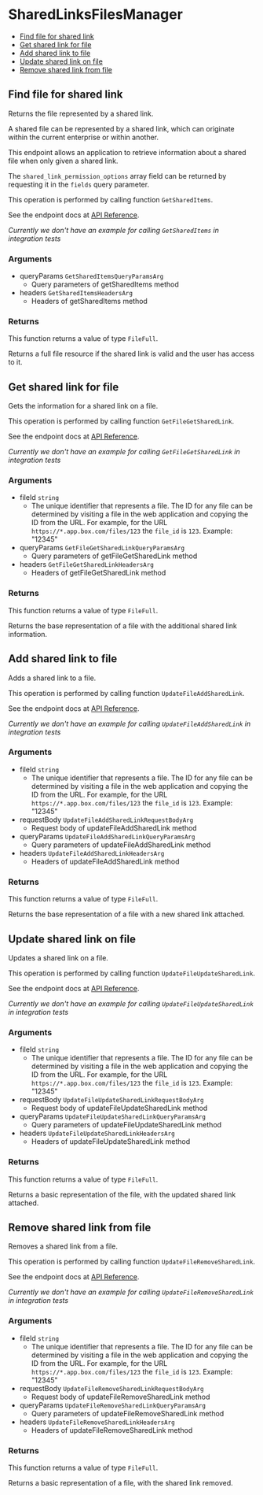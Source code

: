 # SharedLinksFilesManager


- [Find file for shared link](#find-file-for-shared-link)
- [Get shared link for file](#get-shared-link-for-file)
- [Add shared link to file](#add-shared-link-to-file)
- [Update shared link on file](#update-shared-link-on-file)
- [Remove shared link from file](#remove-shared-link-from-file)

## Find file for shared link

Returns the file represented by a shared link.

A shared file can be represented by a shared link,
which can originate within the current enterprise or within another.

This endpoint allows an application to retrieve information about a
shared file when only given a shared link.

The `shared_link_permission_options` array field can be returned
by requesting it in the `fields` query parameter.

This operation is performed by calling function `GetSharedItems`.

See the endpoint docs at
[API Reference](https://developer.box.com/reference/get-shared-items/).

*Currently we don't have an example for calling `GetSharedItems` in integration tests*

### Arguments

- queryParams `GetSharedItemsQueryParamsArg`
  - Query parameters of getSharedItems method
- headers `GetSharedItemsHeadersArg`
  - Headers of getSharedItems method


### Returns

This function returns a value of type `FileFull`.

Returns a full file resource if the shared link is valid and
the user has access to it.


## Get shared link for file

Gets the information for a shared link on a file.

This operation is performed by calling function `GetFileGetSharedLink`.

See the endpoint docs at
[API Reference](https://developer.box.com/reference/get-files-id-get-shared-link/).

*Currently we don't have an example for calling `GetFileGetSharedLink` in integration tests*

### Arguments

- fileId `string`
  - The unique identifier that represents a file.  The ID for any file can be determined by visiting a file in the web application and copying the ID from the URL. For example, for the URL `https://*.app.box.com/files/123` the `file_id` is `123`. Example: "12345"
- queryParams `GetFileGetSharedLinkQueryParamsArg`
  - Query parameters of getFileGetSharedLink method
- headers `GetFileGetSharedLinkHeadersArg`
  - Headers of getFileGetSharedLink method


### Returns

This function returns a value of type `FileFull`.

Returns the base representation of a file with the
additional shared link information.


## Add shared link to file

Adds a shared link to a file.

This operation is performed by calling function `UpdateFileAddSharedLink`.

See the endpoint docs at
[API Reference](https://developer.box.com/reference/put-files-id-add-shared-link/).

*Currently we don't have an example for calling `UpdateFileAddSharedLink` in integration tests*

### Arguments

- fileId `string`
  - The unique identifier that represents a file.  The ID for any file can be determined by visiting a file in the web application and copying the ID from the URL. For example, for the URL `https://*.app.box.com/files/123` the `file_id` is `123`. Example: "12345"
- requestBody `UpdateFileAddSharedLinkRequestBodyArg`
  - Request body of updateFileAddSharedLink method
- queryParams `UpdateFileAddSharedLinkQueryParamsArg`
  - Query parameters of updateFileAddSharedLink method
- headers `UpdateFileAddSharedLinkHeadersArg`
  - Headers of updateFileAddSharedLink method


### Returns

This function returns a value of type `FileFull`.

Returns the base representation of a file with a new shared
link attached.


## Update shared link on file

Updates a shared link on a file.

This operation is performed by calling function `UpdateFileUpdateSharedLink`.

See the endpoint docs at
[API Reference](https://developer.box.com/reference/put-files-id-update-shared-link/).

*Currently we don't have an example for calling `UpdateFileUpdateSharedLink` in integration tests*

### Arguments

- fileId `string`
  - The unique identifier that represents a file.  The ID for any file can be determined by visiting a file in the web application and copying the ID from the URL. For example, for the URL `https://*.app.box.com/files/123` the `file_id` is `123`. Example: "12345"
- requestBody `UpdateFileUpdateSharedLinkRequestBodyArg`
  - Request body of updateFileUpdateSharedLink method
- queryParams `UpdateFileUpdateSharedLinkQueryParamsArg`
  - Query parameters of updateFileUpdateSharedLink method
- headers `UpdateFileUpdateSharedLinkHeadersArg`
  - Headers of updateFileUpdateSharedLink method


### Returns

This function returns a value of type `FileFull`.

Returns a basic representation of the file, with the updated shared
link attached.


## Remove shared link from file

Removes a shared link from a file.

This operation is performed by calling function `UpdateFileRemoveSharedLink`.

See the endpoint docs at
[API Reference](https://developer.box.com/reference/put-files-id-remove-shared-link/).

*Currently we don't have an example for calling `UpdateFileRemoveSharedLink` in integration tests*

### Arguments

- fileId `string`
  - The unique identifier that represents a file.  The ID for any file can be determined by visiting a file in the web application and copying the ID from the URL. For example, for the URL `https://*.app.box.com/files/123` the `file_id` is `123`. Example: "12345"
- requestBody `UpdateFileRemoveSharedLinkRequestBodyArg`
  - Request body of updateFileRemoveSharedLink method
- queryParams `UpdateFileRemoveSharedLinkQueryParamsArg`
  - Query parameters of updateFileRemoveSharedLink method
- headers `UpdateFileRemoveSharedLinkHeadersArg`
  - Headers of updateFileRemoveSharedLink method


### Returns

This function returns a value of type `FileFull`.

Returns a basic representation of a file, with the shared link removed.


